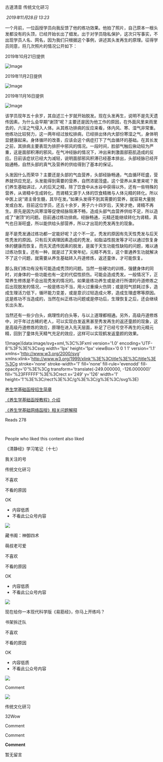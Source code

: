 

古道清音 传统文化研习

 _2019年11月28日 13:23_

一个月前，一位函授学员向我反馈了他的练功效果。他拍了照片，自己原本一根头发都没有的头顶，已经开始长出了细发。出于对学员隐私保护，这次只写事实，不出现学员人名、网名，因为我们只根据这个事例，讲述其头发再生的原理。征得学员同意，将几次照片的情况公开如下：

2019年10月21日提供

![Image](https://mmbiz.qpic.cn/mmbiz_png/J0OhsHib69icHP4QqJ8YncU4uPiaSY9TVL15BBwoX9jwF7dfXu8w3uHEcE0yw0xJict8BdjictQDnvrTIYvzwDJVY7Q/640?wx_fmt=png&tp=wxpic&wxfrom=5&wx_lazy=1&wx_co=1)

2019年11月2日提供

![Image](https://mmbiz.qpic.cn/mmbiz_png/J0OhsHib69icHP4QqJ8YncU4uPiaSY9TVL13PYHYic25hSJswOkMw08JnQP8Kic2mFxGQlA7ibywBH5rmKuZibaQ38nUQ/640?wx_fmt=png&tp=wxpic&wxfrom=5&wx_lazy=1&wx_co=1)

2019年11月16日提供

![Image](https://mmbiz.qpic.cn/mmbiz_png/J0OhsHib69icHP4QqJ8YncU4uPiaSY9TVL1fxXbI8sLsuyhQQk3OHBxX6tMeyRNKuC6ZUCsPE0J6hxp37Ew7fOUBQ/640?wx_fmt=png&tp=wxpic&wxfrom=5&wx_lazy=1&wx_co=1)

该学员现年五十余岁，其自述三十岁就开始脱发。现在头发再生，说明不是先天遗传因素。为什么会早期“谢顶”呢？主要还是因为他工作的原因，在外面风里来雨里去的，六淫之气侵入人体。从其练功排病的反应来看，体内风、寒、湿气非常重。他练功比较努力，这一两年经过放松排病，已经排出体内大部份寒湿之气，身体明显健康起来。身体循环的改善，应该会这个病症打下了气血循环的基础。在其长发之前，其排病主要表现为排肝中邪风的情况。一段时间，脸部气触后揪动较为严重，这是面部积滞的邪风，在气冲经脉的情况下，冲出来刺激面部筋肌造成的反应。日前该症状已经大为减轻，说明面部邪风积滞已经基本排出，头部经脉已经开始通畅，自然头部的真气及营养的供给得到了基本的保证。

头发因什么而荣华？主要还是头部的气血营养，头部经脉畅通，气血循环旺盛，营养就供应充足。头发能得到需要的营养，自然浓密茂盛。这个营养从来里来呢？我们养生基础讲过，人的后天之精，除了饮食中从水谷中获得以外，还有一些特殊的营养，从肾精中生成转化。而肾精又源于人体的饮食精微与人体元精的转化。所以中医上说“肾主骨生髓，其华在发。”如果头发得不到其需要的营养，就容易大量脱发或白发。目前这位学员，还五十余岁，男子六十四岁后，天癸才绝，肾精不再生。原先是因为风寒湿等促使经脉阻滞不畅，造成头部气血营养供给不足，所以造成了“谢顶”的问题。目前通过练功排病，经脉畅通，元精还能继续转化为肾精，真气也日渐旺盛，所以能供给头部营养，所以才出现的秃发再生的现象。

是不是秃发通过练功都一定能好呢？这个不一定。秃发的原因有先天性秃发与后天性秃发的原因。只有后天病理因素造成的秃发，如脂溢性脱发等才可以通过恢复身体的健康而恢复。而先天遗传因素的脱发，是属于天生功能性缺陷的问题，难以通过练功恢复。还有一种，就是过了天癸年纪，元精不再生，这个普通养生功就解决不了这个问题，就需要从养生基础转入丹道修炼，返还童体，才可能恢复。

那么我们练功有没有可能造成秃顶的问题。当然一些硬功的训练，强健身体的同时，对身体的一些功能也有一定的代偿性损伤。可能会造成秃发。一般情况下，正常养生修炼是不会出现秃发的情况的。如果是练功养生或是进行所谓的丹道修炼之后出现脱发的情况，一般是练功不当，用火过重燥火伤阴；或是阳气损耗过多，造成生理活力低下，循环能力变差，或是意识过轻造成火寒，造成生理虚寒等原因。这是练功不当造成的，当然在纠正练功问题或是停功后，生理恢复之后，还会继续长出头发。

当然还有一些少白头，病理性的白头等，与以上道理都相通。另外，高级丹道修炼中，对于年过古稀的老人，可以实现白发返黑甚至秀发再生的返还童颜的现象，这是高级丹道修炼的效应，原理在进入先天层面，补足了已经亏空不再生的元精元精，回到了童体先天精气充足的效应，这样可以实现鹤发返童颜的效果。

![Image](data:image/svg+xml,%3C%3Fxml version='1.0' encoding='UTF-8'%3F%3E%3Csvg width='1px' height='1px' viewBox='0 0 1 1' version='1.1' xmlns='http://www.w3.org/2000/svg' xmlns:xlink='http://www.w3.org/1999/xlink'%3E%3Ctitle%3E%3C/title%3E%3Cg stroke='none' stroke-width='1' fill='none' fill-rule='evenodd' fill-opacity='0'%3E%3Cg transform='translate(-249.000000, -126.000000)' fill='%23FFFFFF'%3E%3Crect x='249' y='126' width='1' height='1'%3E%3C/rect%3E%3C/g%3E%3C/g%3E%3C/svg%3E)

[养生学基础函授招生简章](http://mp.weixin.qq.com/s?__biz=MzI4MzA5NDA3NA==&mid=2648180531&idx=1&sn=c091c76455fe62c17d26fab997449728&chksm=f3a35a66c4d4d3707837236a5c6e334dd7b16d2511ba948ffd12c1018d7c837c26baa7973d3b&scene=21#wechat_redirect)  

[《养生学基础函授教程》介绍](http://mp.weixin.qq.com/s?__biz=MzI4MzA5NDA3NA==&mid=2648180531&idx=2&sn=fd4a0cbdbb59b90c16e89cb020814bcf&chksm=f3a35a66c4d4d3709dc10daf661d25d4b48129a2e250d1c320c49a7d697a52354442725bbb40&scene=21#wechat_redirect)  

[《养生学基础网络函授》相关问题解释](http://mp.weixin.qq.com/s?__biz=MzI4MzA5NDA3NA==&mid=2648180531&idx=3&sn=580ac243cf582f077d03765c69a814bd&chksm=f3a35a66c4d4d37096b5402315a9696ab7009cb62342ee5f91de4dd631ba6191a62fb9e8f459&scene=21#wechat_redirect)  

Reads 278

​

People who liked this content also liked

《清静经》学习笔记（十七）

我关注的号

传统文化研习

不喜欢

不看的原因

OK

- 内容低质
- 不看此公众号内容

![](https://mmbiz.qpic.cn/sz_mmbiz_jpg/J0OhsHib69icHicmgTE46vx36b5n3t4IUwp6F6eLJsxCnACs4e9ibMMVlsxiacqX1cuCadibDSOOuz94ZtXIln9c66nw/0?wx_fmt=jpeg)

藏书阁：神御四术

萌叔老可爱

不喜欢

不看的原因

OK

- 内容低质
- 不看此公众号内容

![](https://mmbiz.qpic.cn/mmbiz_jpg/rhWRgwhNZD2xswficKTEic7ynv35FCN2aTibiaSsyc203ZsOPK11LdNL6oPZYexRibVOszFXcdsdwqGXdYHuicjN8CCw/0?wx_fmt=jpeg&tp=wxpic)

现在给你一本现代科学版《易筋经》，你马上开练吗？

书架拆迁队

不喜欢

不看的原因

OK

- 内容低质
- 不看此公众号内容

![](https://mmbiz.qpic.cn/sz_mmbiz_jpg/NwwjtOsibiaxfmhKFbaDYI1vnmWsExKj23Pa1iaxlLmO3pdywicTFOibk0a33XchL7sOZAMw28CuP0JTiabAmT8EWiblw/0?wx_fmt=jpeg)

Comment

[](javacript:;)

![](http://mmbiz.qpic.cn/sz_mmbiz_png/J0OhsHib69icFEozgmZQIs6Af1ozlBYNBrdJqQIAlSycLjUQWIWZTCTvYFaudicFE4KEjohdANhkHZ6ITFPmQbvAw/300?wx_fmt=png&wxfrom=18)

传统文化研习

32Wow

Comment

Comment

**Comment**

暂无留言